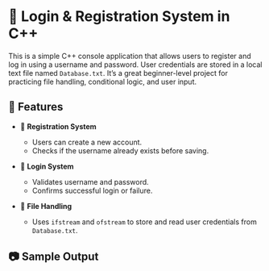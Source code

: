 # 🔐 Login & Registration System in C++

This is a simple C++ console application that allows users to register and log in using a username and password. User credentials are stored in a local text file named `Database.txt`. It’s a great beginner-level project for practicing file handling, conditional logic, and user input.

## 📌 Features

- 📝 **Registration System**
  - Users can create a new account.
  - Checks if the username already exists before saving.

- 🔐 **Login System**
  - Validates username and password.
  - Confirms successful login or failure.

- 💾 **File Handling**
  - Uses `ifstream` and `ofstream` to store and read user credentials from `Database.txt`.

## 📷 Sample Output

